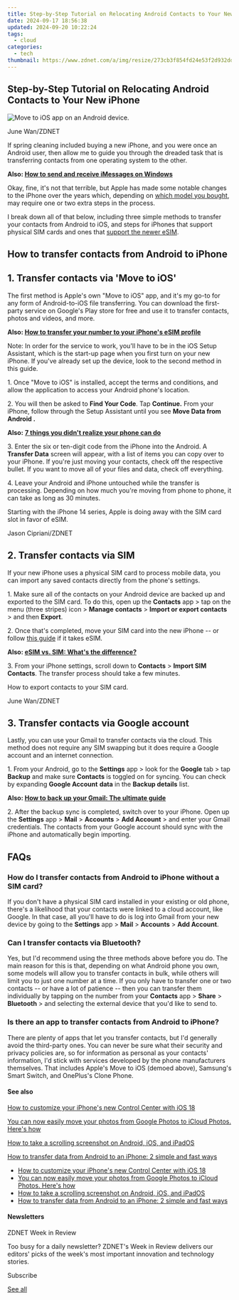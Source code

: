 ```yaml
---
title: Step-by-Step Tutorial on Relocating Android Contacts to Your New iPhone
date: 2024-09-17 18:56:38
updated: 2024-09-20 10:22:24
tags:
  - cloud
categories:
  - tech
thumbnail: https://www.zdnet.com/a/img/resize/273cb3f854fd24e53f2d932dd7f7effd24f5dd4b/2022/09/20/b18296be-8519-4e42-9206-0978073d87aa/img-0361.jpg?width=278&height=156&fit=crop&auto=webp
---
```


## Step-by-Step Tutorial on Relocating Android Contacts to Your New iPhone

![Move to iOS app on an Android device.](https://www.zdnet.com/a/img/resize/2cf02eaaf71622d6ee8375dc945ea865be33640a/2022/09/20/b18296be-8519-4e42-9206-0978073d87aa/img-0361.jpg?auto=webp&width=1280)

June Wan/ZDNET

If spring cleaning included buying a new iPhone, and you were once an Android user, then allow me to guide you through the dreaded task that is transferring contacts from one operating system to the other.

**Also: [How to send and receive iMessages on Windows](https://www.zdnet.com/article/how-to-send-and-receive-imessages-on-windows/)**

Okay, fine, it's not that terrible, but Apple has made some notable changes to the iPhone over the years which, depending on [which model you bought](https://www.zdnet.com/article/best-iphone/), may require one or two extra steps in the process. 

I break down all of that below, including three simple methods to transfer your contacts from Android to iOS, and steps for iPhones that support physical SIM cards and ones that [support the newer eSIM](https://www.zdnet.com/article/esim-vs-sim-whats-the-difference/).

## How to transfer contacts from Android to iPhone

## 1\. Transfer contacts via 'Move to iOS'

The first method is Apple's own "Move to iOS" app, and it's my go-to for any form of Android-to-iOS file transferring. You can download the first-party service on Google's Play store for free and use it to transfer contacts, photos and videos, and more.

**Also: [How to transfer your number to your iPhone's eSIM profile](https://www.zdnet.com/article/iphone-14-esim-how-to-transfer-your-phone-number-to-apples-newest-iphone/)**

Note: In order for the service to work, you'll have to be in the iOS Setup Assistant, which is the start-up page when you first turn on your new iPhone. If you've already set up the device, look to the second method in this guide.

1\. Once "Move to iOS" is installed, accept the terms and conditions, and allow the application to access your Android phone's location. 

2\. You will then be asked to **Find Your Code**. Tap **Continue.** From your iPhone, follow through the Setup Assistant until you see **Move Data from Android** _**.**_ 

**Also:** [**7 things you didn't realize your phone can do**](https://www.zdnet.com/article/seven-things-you-didnt-realize-your-phone-can-do/)

3\. Enter the six or ten-digit code from the iPhone into the Android. A **Transfer Data** screen will appear, with a list of items you can copy over to your iPhone. If you're just moving your contacts, check off the respective bullet. If you want to move all of your files and data, check off everything.

4\. Leave your Android and iPhone untouched while the transfer is processing. Depending on how much you're moving from phone to phone, it can take as long as 30 minutes. 

Starting with the iPhone 14 series, Apple is doing away with the SIM card slot in favor of eSIM.

Jason Cipriani/ZDNET

## 2\. Transfer contacts via SIM

If your new iPhone uses a physical SIM card to process mobile data, you can import any saved contacts directly from the phone's settings.

1\. Make sure all of the contacts on your Android device are backed up and exported to the SIM card. To do this, open up the **Contacts** app > tap on the menu (three stripes) icon > **Manage** **contacts** \> **Import or export contacts** \> and then **Export**.

2\. Once that's completed, move your SIM card into the new iPhone -- or follow [this guide](https://www.zdnet.com/article/iphone-14-esim-how-to-transfer-your-phone-number-to-apples-newest-iphone/) if it takes eSIM. 

**Also: [eSIM vs. SIM: What's the difference?](https://www.zdnet.com/article/esim-vs-sim-whats-the-difference/)**

3\. From your iPhone settings, scroll down to **Contacts** \> **Import SIM Contacts**. The transfer process should take a few minutes.

How to export contacts to your SIM card.

June Wan/ZDNET

## 3\. Transfer contacts via Google account

Lastly, you can use your Gmail to transfer contacts via the cloud. This method does not require any SIM swapping but it does require a Google account and an internet connection.

1\. From your Android, go to the **Settings** app > look for the **Google** tab > tap **Backup** and make sure **Contacts** is toggled on for syncing. You can check by expanding **Google Account** **data** in the **Backup details** list. 

**Also: [How to back up your Gmail: The ultimate guide](https://www.zdnet.com/article/ultimate-guide-to-gmail-back-up/)**

2\. After the backup sync is completed, switch over to your iPhone. Open up the **Settings** app > **Mail** \> **Accounts** \> **Add Account** \> and enter your Gmail credentials. The contacts from your Google account should sync with the iPhone and automatically begin importing.

## FAQs

### How do I transfer contacts from Android to iPhone without a SIM card?

If you don't have a physical SIM card installed in your existing or old phone, there's a likelihood that your contacts were linked to a cloud account, like Google. In that case, all you'll have to do is log into Gmail from your new device by going to the **Settings** app > **Mail** \> **Accounts** \> **Add Account**. 

### Can I transfer contacts via Bluetooth?

Yes, but I'd recommend using the three methods above before you do. The main reason for this is that, depending on what Android phone you own, some models will allow you to transfer contacts in bulk, while others will limit you to just one number at a time. If you only have to transfer one or two contacts -- or have a lot of patience -- then you can transfer them individually by tapping on the number from your **Contacts** app > **Share** \> **Bluetooth** \> and selecting the external device that you'd like to send to.

### Is there an app to transfer contacts from Android to iPhone?

There are plenty of apps that let you transfer contacts, but I'd generally avoid the third-party ones. You can never be sure what their security and privacy policies are, so for information as personal as your contacts' information, I'd stick with services developed by the phone manufacturers themselves. That includes Apple's Move to iOS (demoed above), Samsung's Smart Switch, and OnePlus's Clone Phone.

#### See also

[How to customize your iPhone's new Control Center with iOS 18](https://www.zdnet.com/article/how-to-customize-your-iphones-new-control-center-with-ios-18/ "How to customize your iPhone's new Control Center with iOS 18")

[You can now easily move your photos from Google Photos to iCloud Photos. Here's how](https://www.zdnet.com/article/you-can-now-easily-move-your-photos-from-google-photos-to-icloud-photos-heres-how/ "You can now easily move your photos from Google Photos to iCloud Photos. Here's how")

[How to take a scrolling screenshot on Android, iOS, and iPadOS](https://www.zdnet.com/article/how-to-take-a-scrolling-screenshot-on-android-ios-and-ipados/ "How to take a scrolling screenshot on Android, iOS, and iPadOS")

[How to transfer data from Android to an iPhone: 2 simple and fast ways](https://www.zdnet.com/article/how-to-transfer-data-from-android-to-an-iphone/ "How to transfer data from Android to an iPhone: 2 simple and fast ways")

* [How to customize your iPhone's new Control Center with iOS 18](https://www.zdnet.com/article/how-to-customize-your-iphones-new-control-center-with-ios-18/ "How to customize your iPhone's new Control Center with iOS 18")
* [You can now easily move your photos from Google Photos to iCloud Photos. Here's how](https://www.zdnet.com/article/you-can-now-easily-move-your-photos-from-google-photos-to-icloud-photos-heres-how/ "You can now easily move your photos from Google Photos to iCloud Photos. Here's how")
* [How to take a scrolling screenshot on Android, iOS, and iPadOS](https://www.zdnet.com/article/how-to-take-a-scrolling-screenshot-on-android-ios-and-ipados/ "How to take a scrolling screenshot on Android, iOS, and iPadOS")
* [How to transfer data from Android to an iPhone: 2 simple and fast ways](https://www.zdnet.com/article/how-to-transfer-data-from-android-to-an-iphone/ "How to transfer data from Android to an iPhone: 2 simple and fast ways")

#### Newsletters

ZDNET Week in Review

Too busy for a daily newsletter? ZDNET's Week in Review delivers our editors' picks of the week's most important innovation and technology stories.

 Subscribe

[See all](https://www.zdnet.com/newsletters/)

<ins class="adsbygoogle"
     style="display:block"
     data-ad-format="autorelaxed"
     data-ad-client="ca-pub-7571918770474297"
     data-ad-slot="1223367746"></ins>



<ins class="adsbygoogle"
     style="display:block"
     data-ad-client="ca-pub-7571918770474297"
     data-ad-slot="8358498916"
     data-ad-format="auto"
     data-full-width-responsive="true"></ins>
